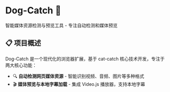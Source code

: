 # Dog-Catch 🐾

智能媒体资源检测与预览工具 - 专注自动检测和媒体预览

## 📋 项目概述

Dog-Catch 是一个现代化的浏览器扩展，基于 cat-catch 核心技术开发，专注于两大核心功能：

- 🔍 **自动检测网页媒体资源** - 智能识别视频、音频、图片等多种格式
- 🎬 **媒体预览与本地字幕加载** - 集成 Video.js 播放器，支持本地字幕
